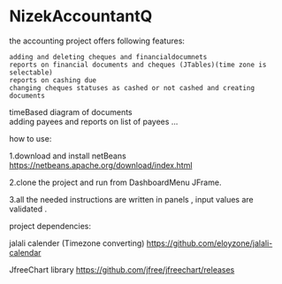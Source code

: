 # NizekAccountantQ
the accounting project offers following features:
	
	
	adding and deleting cheques and financialdocumnets
	reports on financial documents and cheques (JTables)(time zone is selectable)
	reports on cashing due 
	changing cheques statuses as cashed or not cashed and creating documents
  timeBased diagram of documents	
	adding payees and reports on list of payees
	...
	
	
	
	

how to use:

1.download and install netBeans
https://netbeans.apache.org/download/index.html

2.clone the project and run from DashboardMenu JFrame.

3.all the needed instructions are written in panels , input values are validated .

project dependencies:

 jalali calender (Timezone converting)
 https://github.com/eloyzone/jalali-calendar
 
 JfreeChart library
 https://github.com/jfree/jfreechart/releases
 


